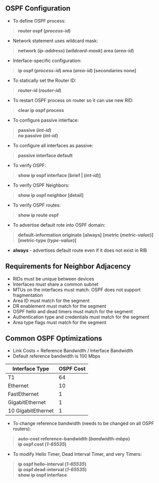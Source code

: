 ## OSPF Configuration  
* To define OSPF process:  
> **router ospf (*process-id*)**  
* Network statement uses wildcard mask:  
> **network (*ip-address*) (*wildcard-mask*) area (*area-id*)**  
* Interface-specific configuration:  
> **ip ospf (*process-id*) area (*area-id*) [secondaries none]**  
* To statically set the Router ID:  
> **router-id (*router-id*)**  
* To restart OSPF process on router so it can use new RID:  
> **clear ip ospf process**  
* To configure passive interface:  
> **passive (*int-id*)**  
> **no passive (*int-id*)**  
* To configure all interfaces as passive:  
> **passive interface default**  
* To verify OSPF:  
> **show ip ospf interface [brief | (*int-id*)]**  
* To verify OSPF Neighbors:  
> **show ip ospf neighbor [detail]**  
* To verify OSPF routes:  
> **show ip route ospf**  
* To advertise default rote into OSPF domain:  
> **default-information originate** **[always]** **[metric (*metric-value*)]** **[metric-type (*type-value*)]**  
* **always** - advertises default route even if it does not exist in RIB


## Requirements for Neighbor Adjacency  
* RIDs must be unique between devices  
* Interfaces must share a common subnet  
* MTUs on the interfaces must match. OSPF does not support fragmentation  
* Area ID must match for the segment  
* DR enablement must match for the segment  
* OSPF hello and dead timers must match for the segment  
* Authentication type and credentials must match for the segment  
* Area type flags must match for the segment  


## Common OSPF Optimizations  
* Link Costs = Reference Bandwidth / Interface Bandwidth  
 * Default reference bandwidth is 100 Mbps  
 
| **Interface Type** | **OSPF Cost** |
| --- | --- |
| T1 | 64 |
| Ethernet | 10 |
| FastEthernet | 1 |
| GigabitEthernet | 1 |
| 10 GigabitEthernet | 1 |  
* To change reference bandwidth (needs to be changed on all OSPF routers):  
> **auto-cost reference-bandwidth (*bandwidth-mbps*)**  
> **ip ospf cost (*1-65535*)**  
* To modify Hello Timer, Dead Interval Timer, and very Timers:  
> **ip ospf hello-interval (*1-65535*)**  
> **ip ospf dead-interval (*1-65535*)**  
> **show ip ospf interface**  


